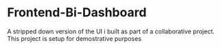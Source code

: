 # Frontend-Bi-Dashboard
A stripped down version of the UI i built as part of a collaborative project. This project is setup for demostrative purposes

